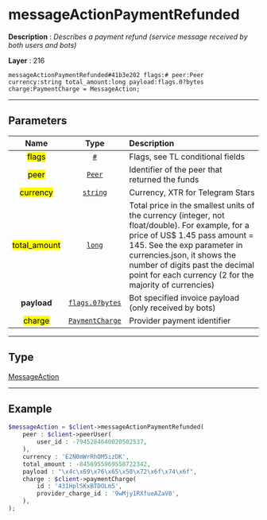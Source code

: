 # messageActionPaymentRefunded

**Description** : *Describes a payment refund \(service message received by both users and bots\)*

**Layer** : 216

```tl
messageActionPaymentRefunded#41b3e202 flags:# peer:Peer currency:string total_amount:long payload:flags.0?bytes charge:PaymentCharge = MessageAction;
```

---

## Parameters

| Name | Type | Description |
| :---: | :---: | :--- |
| <mark>flags</mark> | [`#`](type/#) | Flags, see TL conditional fields |
| <mark>peer</mark> | [`Peer`](type/Peer) | Identifier of the peer that returned the funds |
| <mark>currency</mark> | [`string`](type/string) | Currency, XTR for Telegram Stars |
| <mark>total_amount</mark> | [`long`](type/long) | Total price in the smallest units of the currency (integer, not float/double). For example, for a price of US$ 1.45 pass amount = 145. See the exp parameter in currencies.json, it shows the number of digits past the decimal point for each currency (2 for the majority of currencies) |
| **payload** | [`flags.0?bytes`](type/bytes) | Bot specified invoice payload (only received by bots) |
| <mark>charge</mark> | [`PaymentCharge`](type/PaymentCharge) | Provider payment identifier |

---

## Type

[MessageAction](type/MessageAction)

---

## Example

```php
$messageAction = $client->messageActionPaymentRefunded(
	peer : $client->peerUser(
		user_id : -7945284640020502537,
	),
	currency : 'E2N0mWrRhOM5izDK',
	total_amount : -8456955969558722342,
	payload : "\x4c\x69\x76\x65\x50\x72\x6f\x74\x6f",
	charge : $client->paymentCharge(
		id : '431HplSKxBTDOLm5',
		provider_charge_id : '9wMjy1RXfueAZaV0',
	),
);
```
